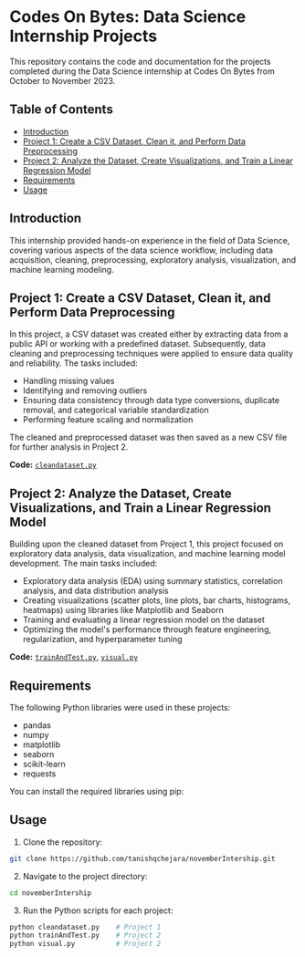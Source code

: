 # Codes On Bytes: Data Science Internship Projects

This repository contains the code and documentation for the projects completed during the Data Science internship at Codes On Bytes from October to November 2023.

## Table of Contents

- [Introduction](#introduction)
- [Project 1: Create a CSV Dataset, Clean it, and Perform Data Preprocessing](#project-1-create-a-csv-dataset-clean-it-and-perform-data-preprocessing)
- [Project 2: Analyze the Dataset, Create Visualizations, and Train a Linear Regression Model](#project-2-analyze-the-dataset-create-visualizations-and-train-a-linear-regression-model)
- [Requirements](#requirements)
- [Usage](#usage)


## Introduction

This internship provided hands-on experience in the field of Data Science, covering various aspects of the data science workflow, including data acquisition, cleaning, preprocessing, exploratory analysis, visualization, and machine learning modeling.

## Project 1: Create a CSV Dataset, Clean it, and Perform Data Preprocessing

In this project, a CSV dataset was created either by extracting data from a public API or working with a predefined dataset. Subsequently, data cleaning and preprocessing techniques were applied to ensure data quality and reliability. The tasks included:

- Handling missing values
- Identifying and removing outliers
- Ensuring data consistency through data type conversions, duplicate removal, and categorical variable standardization
- Performing feature scaling and normalization

The cleaned and preprocessed dataset was then saved as a new CSV file for further analysis in Project 2.

**Code:** [`cleandataset.py`](cleandataset.py)

## Project 2: Analyze the Dataset, Create Visualizations, and Train a Linear Regression Model

Building upon the cleaned dataset from Project 1, this project focused on exploratory data analysis, data visualization, and machine learning model development. The main tasks included:

- Exploratory data analysis (EDA) using summary statistics, correlation analysis, and data distribution analysis
- Creating visualizations (scatter plots, line plots, bar charts, histograms, heatmaps) using libraries like Matplotlib and Seaborn
- Training and evaluating a linear regression model on the dataset
- Optimizing the model's performance through feature engineering, regularization, and hyperparameter tuning

**Code:** [`trainAndTest.py`](trainAndTest.py), [`visual.py`](visual.py)

## Requirements

The following Python libraries were used in these projects:

- pandas
- numpy
- matplotlib
- seaborn
- scikit-learn
- requests

You can install the required libraries using pip:

## Usage

1. Clone the repository:
```bash 
git clone https://github.com/tanishqchejara/novemberIntership.git
```
2. Navigate to the project directory:
```bash
cd novemberIntership
```

3. Run the Python scripts for each project:
```bash
python cleandataset.py    # Project 1
python trainAndTest.py    # Project 2
python visual.py          # Project 2
```

